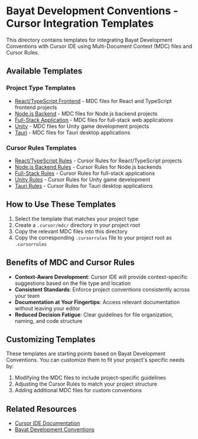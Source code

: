 # Bayat Development Conventions - Cursor Integration Templates

This directory contains templates for integrating Bayat Development Conventions with Cursor IDE using Multi-Document Context (MDC) files and Cursor Rules.

## Available Templates

### Project Type Templates

- [React/TypeScript Frontend](mdc/react-typescript/) - MDC files for React and TypeScript frontend projects
- [Node.js Backend](mdc/nodejs-backend/) - MDC files for Node.js backend projects
- [Full-Stack Application](mdc/fullstack/) - MDC files for full-stack web applications
- [Unity](mdc/unity/) - MDC files for Unity game development projects
- [Tauri](mdc/tauri/) - MDC files for Tauri desktop applications

### Cursor Rules Templates

- [React/TypeScript Rules](cursorrules/react-typescript.json) - Cursor Rules for React/TypeScript projects
- [Node.js Backend Rules](cursorrules/nodejs-backend.json) - Cursor Rules for Node.js backends
- [Full-Stack Rules](cursorrules/fullstack.json) - Cursor Rules for full-stack applications
- [Unity Rules](cursorrules/unity.json) - Cursor Rules for Unity game development
- [Tauri Rules](cursorrules/tauri.json) - Cursor Rules for Tauri desktop applications

## How to Use These Templates

1. Select the template that matches your project type
2. Create a `.cursor/mdc/` directory in your project root
3. Copy the relevant MDC files into this directory
4. Copy the corresponding `.cursorrules` file to your project root as `.cursorrules`

## Benefits of MDC and Cursor Rules

- **Context-Aware Development**: Cursor IDE will provide context-specific suggestions based on the file type and location
- **Consistent Standards**: Enforce project conventions consistently across your team
- **Documentation at Your Fingertips**: Access relevant documentation without leaving your editor
- **Reduced Decision Fatigue**: Clear guidelines for file organization, naming, and code structure

## Customizing Templates

These templates are starting points based on Bayat Development Conventions. You can customize them to fit your project's specific needs by:

1. Modifying the MDC files to include project-specific guidelines
2. Adjusting the Cursor Rules to match your project structure
3. Adding additional MDC files for custom conventions

## Related Resources

- [Cursor IDE Documentation](https://cursor.sh/docs)
- [Bayat Development Conventions](../docs/)
